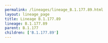 ```yaml
---
permalink: /lineages/lineage_B.1.177.89.html
layout: lineage_page
title: Lineage B.1.177.89
lineage: B.1.177.89
parent: B.1.177
children: ['B.1.177.89']
---
```

